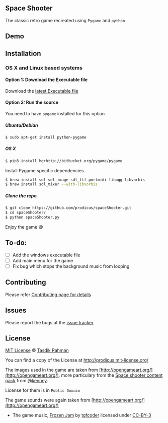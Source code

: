 ## Space Shooter

The classic retro game recreated using `Pygame` and `python`

## Demo



## Installation

### OS X and Linux based systems

#### Option 1: Download the Executable file

Download the [latest Executable file](https://github.com/prodicus/vocabulary/releases/latest) 

#### Option 2: Run the source

You need to have `pygame` installed for this option

##### Ubuntu/Debian

```bash
$ sudo apt-get install python-pygame
```

##### OS X

```bash
$ pip3 install hg+http://bitbucket.org/pygame/pygame
```

Install Pygame specific dependencies

```bash
$ brew install sdl sdl_image sdl_ttf portmidi libogg libvorbis
$ brew install sdl_mixer --with-libvorbis
```

##### Clone the repo

```bash
$ git clone https://github.com/prodicus/spaceShooter.git
$ cd spaceShooter/
$ python spaceShooter.py
```

Enjoy the game :smile:

## To-do:

- [ ] Add the windows executable file
- [ ] Add main menu for the game
- [ ] Fix bug which stops the background music from looping 

## Contributing

Please refer [Contributing page for details](https://github.com/prodicus/spaceShooter/blob/master/CONTRIBUTING.rst)

## Issues

Please report the bugs at the [issue tracker](https://github.com/prodicus/spaceShooter/issues)

## License

[MIT License](http://prodicus.mit-license.org) © [Tasdik Rahman](http://tasdikrahman.me)

You can find a copy of the License at http://prodicus.mit-license.org/

The images used in the game are taken from [http://opengameart.org/](http://opengameart.org/), more particulary from the [Space shooter content pack](http://opengameart.org/content/space-shooter-redux) from [@kenney](http://opengameart.org/users/kenney).

License for them is in `Public Domain`

The game sounds were again taken from [http://opengameart.org/](http://opengameart.org/)

- The game music, [Frozen Jam](http://opengameart.org/content/frozen-jam-seamless-loop) by [tgfcoder](https://twitter.com/tgfcoder) licensed under [CC-BY-3](http://creativecommons.org/licenses/by/3.0/)
